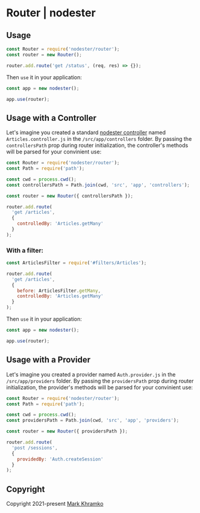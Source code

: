 # Router | nodester


## Usage

```js
const Router = require('nodester/router');
const router = new Router();

router.add.route('get /status', (req, res) => {});
```

Then `use` it in your application:

```js
const app = new nodester();

app.use(router);
```

## Usage with a Controller

Let's imagine you created a standard [nodester controller](CoreConcepts.md#controller) named `Articles.controller.js` in the `/src/app/controllers` folder. By passing the `controllersPath` prop during router initialization, the controller's methods will be parsed for your convinient use:

```js
const Router = require('nodester/router');
const Path = require('path');

const cwd = process.cwd();
const controllersPath = Path.join(cwd, 'src', 'app', 'controllers');

const router = new Router({ controllersPath });

router.add.route(
  'get /articles',
  {
    controlledBy: 'Articles.getMany'
  }
);
```

### With a filter:

```js
const ArticlesFilter = require('#filters/Articles');

router.add.route(
  'get /articles',
  {
    before: ArticlesFilter.getMany,
    controlledBy: 'Articles.getMany'
  }
);
```


Then `use` it in your application:

```js
const app = new nodester();

app.use(router);
```

## Usage with a Provider

Let's imagine you created a provider named `Auth.provider.js` in the `/src/app/providers` folder. By passing the `providersPath` prop during router initialization, the provider's methods will be parsed for your convinient use:

```js
const Router = require('nodester/router');
const Path = require('path');

const cwd = process.cwd();
const providersPath = Path.join(cwd, 'src', 'app', 'providers');

const router = new Router({ providersPath });

router.add.route(
  'post /sessions',
  {
    providedBy: 'Auth.createSession'
  }
);
```


## Copyright
Copyright 2021-present [Mark Khramko](https://github.com/MarkKhramko)
